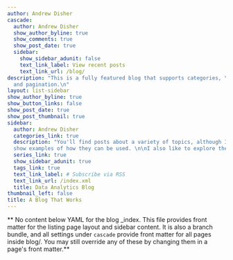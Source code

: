 ```yaml
---
author: Andrew Disher
cascade:
  author: Andrew Disher
  show_author_byline: true
  show_comments: true
  show_post_date: true
  sidebar:
    show_sidebar_adunit: false
    text_link_label: View recent posts
    text_link_url: /blog/
description: "This is a fully featured blog that supports categories, \ntags, series,
  and pagination.\n"
layout: list-sidebar
show_author_byline: true
show_button_links: false
show_post_date: true
show_post_thumbnail: true
sidebar:
  author: Andrew Disher
  categories_link: true
  description: "You'll find posts about a variety of topics, although I frequently like to explore new data visualization packages and 
  show examples of how they can be used. \n\nI also like to explore the use of HTML and CSS in R. This is because most R users are uncomfortable      with these technologies when they really shouldn't be! \n\nI believe R useres are perfectly suited to incorporate them into data                visualizations since they open up a wide range of possibilities for presenting data. "
  series_link: true
  show_sidebar_adunit: true
  tags_link: true
  text_link_label: # Subscribe via RSS
  text_link_url: /index.xml
  title: Data Analytics Blog
thumbnail_left: false
title: A Blog That Works
---
```


** No content below YAML for the blog _index. This file provides front matter for the listing page layout and sidebar content. It is also a branch bundle, and all settings under `cascade` provide front matter for all pages inside blog/. You may still override any of these by changing them in a page's front matter.**
